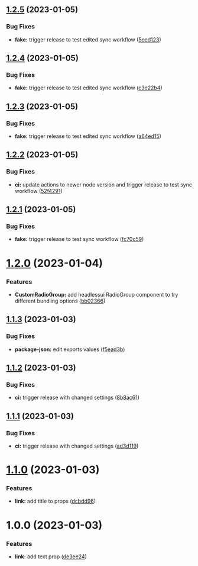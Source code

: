 ## [1.2.5](https://github.com/byjs-dev/component-library-react/compare/v1.2.4...v1.2.5) (2023-01-05)


### Bug Fixes

* **fake:** trigger release to test edited sync workflow ([5eed123](https://github.com/byjs-dev/component-library-react/commit/5eed123fc53b61c80f10af9dd50adbc19d1e08f8))

## [1.2.4](https://github.com/byjs-dev/component-library-react/compare/v1.2.3...v1.2.4) (2023-01-05)


### Bug Fixes

* **fake:** trigger release to test edited sync workflow ([c3e22b4](https://github.com/byjs-dev/component-library-react/commit/c3e22b47c551e72240fe294a44ce405f11c40e24))

## [1.2.3](https://github.com/byjs-dev/component-library-react/compare/v1.2.2...v1.2.3) (2023-01-05)


### Bug Fixes

* **fake:** trigger release to test edited sync workflow ([a64ed15](https://github.com/byjs-dev/component-library-react/commit/a64ed1558dfc53efa86f76a70aae0f55aeef3e7a))

## [1.2.2](https://github.com/byjs-dev/component-library-react/compare/v1.2.1...v1.2.2) (2023-01-05)


### Bug Fixes

* **ci:** update actions to newer node version and trigger release to test sync workflow ([52f4291](https://github.com/byjs-dev/component-library-react/commit/52f429155d5cba8fa3b2e7e51b51575d4e9b363e))

## [1.2.1](https://github.com/byjs-dev/component-library-react/compare/v1.2.0...v1.2.1) (2023-01-05)


### Bug Fixes

* **fake:** trigger release to test sync workflow ([fc70c59](https://github.com/byjs-dev/component-library-react/commit/fc70c5932020b0a5fefb7910f9c46b48f7b52c5d))

# [1.2.0](https://github.com/byjs-dev/component-library-react/compare/v1.1.3...v1.2.0) (2023-01-04)


### Features

* **CustomRadioGroup:** add headlessui RadioGroup component to try different bundling options ([bb02366](https://github.com/byjs-dev/component-library-react/commit/bb023662236bc127ad18864b330c065bca31b411))

## [1.1.3](https://github.com/byjs-dev/component-library-react/compare/v1.1.2...v1.1.3) (2023-01-03)


### Bug Fixes

* **package-json:** edit exports values ([f5ead3b](https://github.com/byjs-dev/component-library-react/commit/f5ead3b43069bd4b40c3f6b6901876cc22f3231a))

## [1.1.2](https://github.com/byjs-dev/component-library-react/compare/v1.1.1...v1.1.2) (2023-01-03)


### Bug Fixes

* **ci:** trigger release with changed settings ([8b8ac61](https://github.com/byjs-dev/component-library-react/commit/8b8ac61c4d758b6e3a7c324e3e48195173b95396))

## [1.1.1](https://github.com/byjs-dev/component-library-react/compare/v1.1.0...v1.1.1) (2023-01-03)


### Bug Fixes

* **ci:** trigger release with changed settings ([ad3d119](https://github.com/byjs-dev/component-library-react/commit/ad3d119ed6300eadff495bd186779eeb5d98f0bd))

# [1.1.0](https://github.com/byjs-dev/component-library-react/compare/v1.0.0...v1.1.0) (2023-01-03)


### Features

* **link:** add title to props ([dcbdd96](https://github.com/byjs-dev/component-library-react/commit/dcbdd96cbc59310df36e7b2de9fb2ab635f845ab))

# 1.0.0 (2023-01-03)


### Features

* **link:** add text prop ([de3ee24](https://github.com/byjs-dev/component-library-react/commit/de3ee2465e389736fdb51776b65805cc514bcec0))

